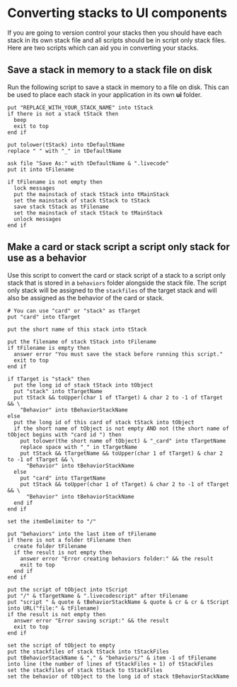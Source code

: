 # Converting stacks to UI components

If you are going to version control your stacks then you should have each stack in its own stack file and all scripts should be in script only stack files. Here are two scripts which can aid you in converting your stacks.

## Save a stack in memory to a stack file on disk

Run the following script to save a stack in memory to a file on disk. This can be used to place each stack in your application in its own **ui** folder.

```
put "REPLACE_WITH_YOUR_STACK_NAME" into tStack
if there is not a stack tStack then
  beep
  exit to top
end if

put tolower(tStack) into tDefaultName
replace " " with "_" in tDefaultName

ask file "Save As:" with tDefaultName & ".livecode"
put it into tFilename

if tFilename is not empty then
  lock messages
  put the mainstack of stack tStack into tMainStack
  set the mainstack of stack tStack to tStack
  save stack tStack as tFilename
  set the mainstack of stack tStack to tMainStack
  unlock messages
end if
```

## Make a card or stack script a script only stack for use as a behavior

Use this script to convert the card or stack script of a stack to a script only stack that is stored in a `behaviors` folder alongside the stack file. The script only stack will be assigned to the `stackfiles` of the target stack and will also be assigned as the behavior of the card or stack.

```
# You can use "card" or "stack" as tTarget
put "card" into tTarget

put the short name of this stack into tStack

put the filename of stack tStack into tFilename
if tFilename is empty then
  answer error "You must save the stack before running this script."
  exit to top
end if

if tTarget is "stack" then
  put the long id of stack tStack into tObject
  put "stack" into tTargetName
  put tStack && toUpper(char 1 of tTarget) & char 2 to -1 of tTarget && \
    "Behavior" into tBehaviorStackName
else
  put the long id of this card of stack tStack into tObject
  if the short name of tObject is not empty AND not (the short name of tObject begins with "card id ") then
    put tolower(the short name of tObject) & "_card" into tTargetName
    replace space with "_" in tTargetName
    put tStack && tTargetName && toUpper(char 1 of tTarget) & char 2 to -1 of tTarget && \
      "Behavior" into tBehaviorStackName
  else
    put "card" into tTargetName
    put tStack && toUpper(char 1 of tTarget) & char 2 to -1 of tTarget && \
      "Behavior" into tBehaviorStackName
  end if
end if

set the itemDelimiter to "/"

put "behaviors" into the last item of tFilename
if there is not a folder tFilename then
  create folder tFilename
  if the result is not empty then
    answer error "Error creating behaviors folder:" && the result
    exit to top
  end if
end if

put the script of tObject into tScript
put "/" & tTargetName & ".livecodescript" after tFilename
put "script " & quote & tBehaviorStackName & quote & cr & cr & tScript into URL("file:" & tFilename)
if the result is not empty then
  answer error "Error saving script:" && the result
  exit to top
end if

set the script of tObject to empty
put the stackfiles of stack tStack into tStackFiles
put tBehaviorStackName & "," & "behaviors/" & item -1 of tFilename into line (the number of lines of tStackFiles + 1) of tStackFiles
set the stackfiles of stack tStack to tStackFiles
set the behavior of tObject to the long id of stack tBehaviorStackName
```
